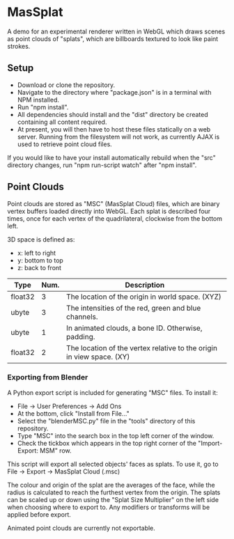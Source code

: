 # MasSplat

A demo for an experimental renderer written in WebGL which draws scenes as point
clouds of "splats", which are billboards textured to look like paint strokes.

## Setup

- Download or clone the repository.
- Navigate to the directory where "package.json" is in a terminal with NPM
  installed.
- Run "npm install".
- All dependencies should install and the "dist" directory be created containing
  all content required.
- At present, you will then have to host these files statically on a web server.
  Running from the filesystem will not work, as currently AJAX is used to
  retrieve point cloud files.
  
If you would like to have your install automatically rebuild when the "src"
directory changes, run "npm run-script watch" after "npm install".

## Point Clouds

Point clouds are stored as "MSC" (MasSplat Cloud) files, which are binary vertex 
buffers loaded directly into WebGL.  Each splat is described four times, once 
for each vertex of the quadrilateral, clockwise from the bottom left.

3D space is defined as:

- x: left to right
- y: bottom to top
- z: back to front

| Type    | Num. | Description                                                            |
| ------- | ---- | ---------------------------------------------------------------------- |
| float32 | 3    | The location of the origin in world space.  (XYZ)                      |
| ubyte   | 3    | The intensities of the red, green and blue channels.                   |
| ubyte   | 1    | In animated clouds, a bone ID.  Otherwise, padding.                    |
| float32 | 2    | The location of the vertex relative to the origin in view space.  (XY) |

### Exporting from Blender

A Python export script is included for generating "MSC" files.  To install it:

- File -> User Preferences -> Add Ons
- At the bottom, click "Install from File..."
- Select the "blenderMSC.py" file in the "tools" directory of this repository.
- Type "MSC" into the search box in the top left corner of the window.
- Check the tickbox which appears in the top right corner of the 
  "Import-Export: MSM" row.

This script will export all selected objects' faces as splats.  To use it, go to
File -> Export -> MasSplat Cloud (.msc)  

The colour and origin of the splat are the averages of the face, while the 
radius is calculated to reach the furthest vertex from the origin.  The splats 
can be scaled up or down using the "Splat Size Multiplier" on the left side when
choosing where to export to.  Any modifiers or transforms will be applied before
export.

Animated point clouds are currently not exportable.